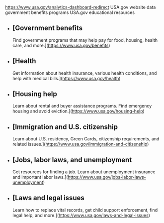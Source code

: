 

https://www.usa.gov/analytics-dashboard-redirect
USA.gov website data
government benefits programs
USA.gov educational resources

* [Government benefits
  -------------------

  Find government programs that may help pay for food, housing, health care, and more.](https://www.usa.gov/benefits)
* [Health
  ------

  Get information about health insurance, various health conditions, and help with medical bills.](https://www.usa.gov/health)
* [Housing help
  ------------

  Learn about rental and buyer assistance programs. Find emergency housing and avoid eviction.](https://www.usa.gov/housing-help)
* [Immigration and U.S. citizenship
  --------------------------------

  Learn about U.S. residency, Green Cards, citizenship requirements, and related issues.](https://www.usa.gov/immigration-and-citizenship)
* [Jobs, labor laws, and unemployment
  ----------------------------------

  Get resources for finding a job. Learn about unemployment insurance and important labor laws.](https://www.usa.gov/jobs-labor-laws-unemployment)
* [Laws and legal issues
  ---------------------

  Learn how to replace vital records, get child support enforcement, find legal help, and more.](https://www.usa.gov/laws-and-legal-issues)
